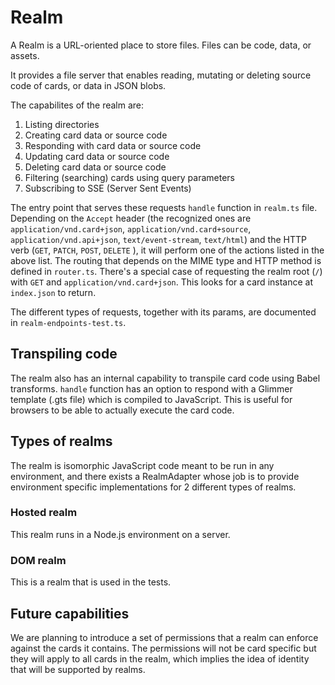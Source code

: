 # Realm

A Realm is a URL-oriented place to store files. Files can be code, data, or assets.

It provides a file server that enables reading, mutating or deleting source code of cards, or data in JSON blobs.

The capabilites of the realm are:

1. Listing directories
2. Creating card data or source code
3. Responding with card data or source code
4. Updating card data or source code
5. Deleting card data or source code
6. Filtering (searching) cards using query parameters
7. Subscribing to SSE (Server Sent Events)

The entry point that serves these requests `handle` function in `realm.ts` file. Depending on the `Accept` header (the recognized ones are `application/vnd.card+json`, `application/vnd.card+source`, `application/vnd.api+json`, `text/event-stream`, `text/html`) and the HTTP verb (`GET`, `PATCH`, `POST`, `DELETE` ), it will perform one of the actions listed in the above list. The routing that depends on the MIME type and HTTP method is defined in `router.ts`. There's a special case of requesting the realm root (`/`) with `GET` and `application/vnd.card+json`. This looks for a card instance at `index.json` to return.

The different types of requests, together with its params, are documented in `realm-endpoints-test.ts`.

## Transpiling code

The realm also has an internal capability to transpile card code using Babel transforms. `handle` function has an option to
respond with a Glimmer template (.gts file) which is compiled to JavaScript. This is useful for browsers to be able to
actually execute the card code.

## Types of realms

The realm is isomorphic JavaScript code meant to be run in any environment, and there exists a RealmAdapter whose job is to provide environment specific implementations for 2 different types of realms.

### Hosted realm

This realm runs in a Node.js environment on a server.

### DOM realm

This is a realm that is used in the tests.

## Future capabilities

We are planning to introduce a set of permissions that a realm can enforce against the cards it contains. The permissions will not be card specific but they will apply to all cards in the realm, which implies the idea of identity that will be supported by realms.
